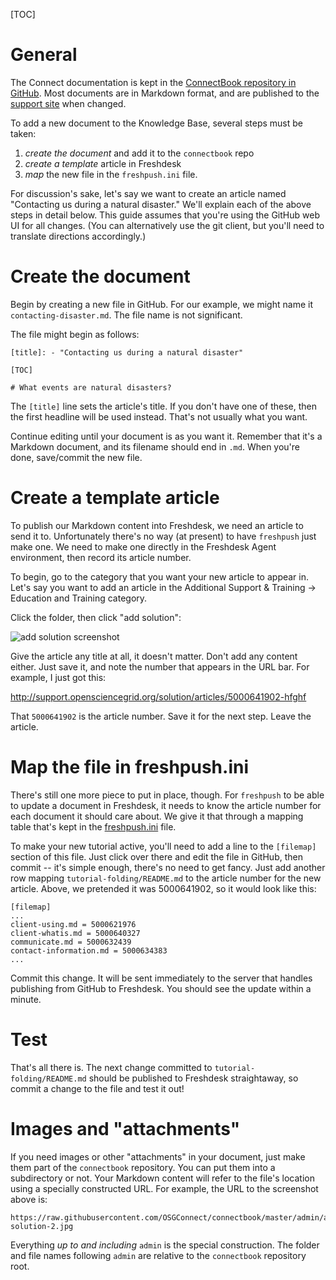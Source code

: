 [title]: - "Add other solutions to the knowledge base"

[TOC]

# General

The Connect documentation is kept in the [ConnectBook repository
in GitHub][connectbook].  Most documents are in Markdown format,
and are published to the [support site][support] when changed.

[connectbook]: https://github.com/OSGConnect/connectbook/tree/master/
[support]: https://support.opensciencegrid.org/

To add a new document to the Knowledge Base, several steps must be
taken:

1. *create the document* and add it to the `connectbook` repo
2. *create a template* article in Freshdesk
3. *map* the new file in the `freshpush.ini` file.

For discussion's sake, let's say we want to create an article named
"Contacting us during a natural disaster."  We'll explain each of the
above steps in detail below.  This guide assumes that you're using the
GitHub web UI for all changes.  (You can alternatively use the git
client, but you'll need to translate directions accordingly.)

# Create the document

Begin by creating a new file in GitHub. For our example, we might name
it `contacting-disaster.md`.  The file name is not significant.

The file might begin as follows:

	[title]: - "Contacting us during a natural disaster"

	[TOC]

	# What events are natural disasters?

The `[title]` line sets the article's title.  If you don't have one of
these, then the first headline will be used instead.  That's not usually
what you want.

Continue editing until your document is as you want it.  Remember that
it's a Markdown document, and its filename should end in `.md`.  When
you're done, save/commit the new file.


# Create a template article

To publish our Markdown content into Freshdesk, we need an article
to send it to.  Unfortunately there's no way (at present) to have
`freshpush` just make one.  We need to make one directly in the
Freshdesk Agent environment, then record its article number.

To begin, go to the category that you want your new article to
appear in.  Let's say you want to add an article in the 
Additional Support & Training -> Education and Training
category.

Click the folder, then click "add solution":

![add solution screenshot](https://raw.githubusercontent.com/OSGConnect/connectbook/master/admin/add-solution-2.jpg)

Give the article any title at all, it doesn't matter.  Don't add any
content either.  Just save it, and note the number that appears in
the URL bar.  For example, I just got this:

http://support.opensciencegrid.org/solution/articles/5000641902-hfghf

That `5000641902` is the article number.  Save it for the next step.
Leave the article.


# Map the file in freshpush.ini

There's still one more piece to put in place, though.  For `freshpush`
to be able to update a document in Freshdesk, it needs to know the
article number for each document it should care about.  We give it that
through a mapping table that's kept in the [freshpush.ini][freshpush-ini]
file.

[freshpush-ini]: https://github.com/OSGConnect/connectbook/blob/master/update/freshpush.ini

To make your new tutorial active, you'll need to add a line to the
`[filemap]` section of this file.  Just click over there and edit the
file in GitHub, then commit -- it's simple enough, there's no need to
get fancy.  Just add another row mapping `tutorial-folding/README.md`
to the article number for the new article.  Above, we pretended it was
5000641902, so it would look like this:

	[filemap]
	...
	client-using.md = 5000621976
	client-whatis.md = 5000640327
	communicate.md = 5000632439
	contact-information.md = 5000634383
	...
	

Commit this change.  It will be sent immediately to the server that
handles publishing from GitHub to Freshdesk.  You should see the update
within a minute.


# Test

That's all there is.  The next change committed to
`tutorial-folding/README.md` should be published to Freshdesk
straightaway, so commit a change to the file and test it out!


# Images and "attachments"

If you need images or other "attachments" in your document, just make
them part of the `connectbook` repository.  You can put them into a
subdirectory or not.  Your Markdown content will refer to the file's
location using a specially constructed URL.  For example, the URL to
the screenshot above is:

	https://raw.githubusercontent.com/OSGConnect/connectbook/master/admin/add-solution-2.jpg

Everything _up to and including_ `admin` is the special construction.
The folder and file names following `admin` are relative to the
`connectbook` repository root.
